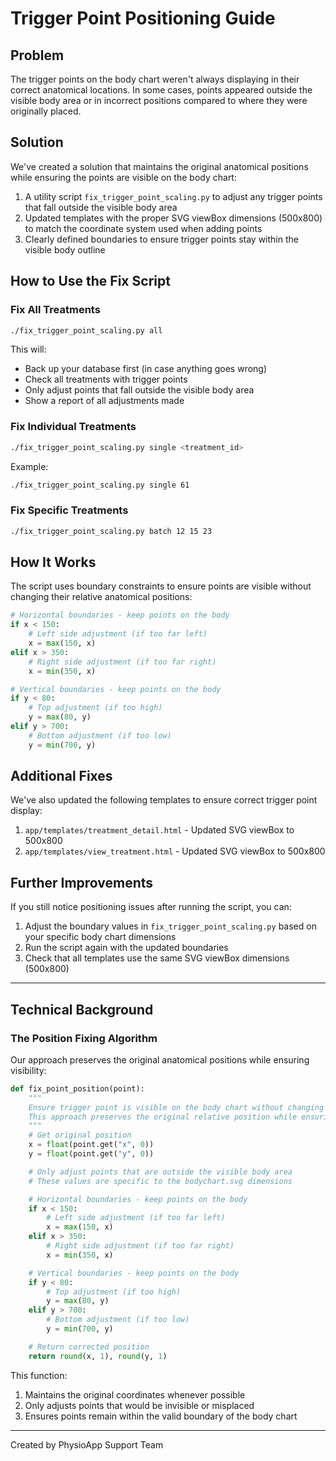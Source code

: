 # Trigger Point Positioning Guide

## Problem

The trigger points on the body chart weren't always displaying in their correct anatomical locations. In some cases, points appeared outside the visible body area or in incorrect positions compared to where they were originally placed.

## Solution

We've created a solution that maintains the original anatomical positions while ensuring the points are visible on the body chart:

1. A utility script `fix_trigger_point_scaling.py` to adjust any trigger points that fall outside the visible body area
2. Updated templates with the proper SVG viewBox dimensions (500x800) to match the coordinate system used when adding points
3. Clearly defined boundaries to ensure trigger points stay within the visible body outline

## How to Use the Fix Script

### Fix All Treatments

```bash
./fix_trigger_point_scaling.py all
```

This will:

- Back up your database first (in case anything goes wrong)
- Check all treatments with trigger points
- Only adjust points that fall outside the visible body area
- Show a report of all adjustments made

### Fix Individual Treatments

```bash
./fix_trigger_point_scaling.py single <treatment_id>
```

Example:

```bash
./fix_trigger_point_scaling.py single 61
```

### Fix Specific Treatments

```bash
./fix_trigger_point_scaling.py batch 12 15 23
```

## How It Works

The script uses boundary constraints to ensure points are visible without changing their relative anatomical positions:

```python
# Horizontal boundaries - keep points on the body
if x < 150:
    # Left side adjustment (if too far left)
    x = max(150, x)
elif x > 350:
    # Right side adjustment (if too far right)
    x = min(350, x)

# Vertical boundaries - keep points on the body
if y < 80:
    # Top adjustment (if too high)
    y = max(80, y)
elif y > 700:
    # Bottom adjustment (if too low)
    y = min(700, y)
```

## Additional Fixes

We've also updated the following templates to ensure correct trigger point display:

1. `app/templates/treatment_detail.html` - Updated SVG viewBox to 500x800
2. `app/templates/view_treatment.html` - Updated SVG viewBox to 500x800

## Further Improvements

If you still notice positioning issues after running the script, you can:

1. Adjust the boundary values in `fix_trigger_point_scaling.py` based on your specific body chart dimensions
2. Run the script again with the updated boundaries
3. Check that all templates use the same SVG viewBox dimensions (500x800)

---

## Technical Background

### The Position Fixing Algorithm

Our approach preserves the original anatomical positions while ensuring visibility:

```python
def fix_point_position(point):
    """
    Ensure trigger point is visible on the body chart without changing its anatomical position.
    This approach preserves the original relative position while ensuring it's visible on the chart.
    """
    # Get original position
    x = float(point.get("x", 0))
    y = float(point.get("y", 0))

    # Only adjust points that are outside the visible body area
    # These values are specific to the bodychart.svg dimensions

    # Horizontal boundaries - keep points on the body
    if x < 150:
        # Left side adjustment (if too far left)
        x = max(150, x)
    elif x > 350:
        # Right side adjustment (if too far right)
        x = min(350, x)

    # Vertical boundaries - keep points on the body
    if y < 80:
        # Top adjustment (if too high)
        y = max(80, y)
    elif y > 700:
        # Bottom adjustment (if too low)
        y = min(700, y)

    # Return corrected position
    return round(x, 1), round(y, 1)
```

This function:

1. Maintains the original coordinates whenever possible
2. Only adjusts points that would be invisible or misplaced
3. Ensures points remain within the valid boundary of the body chart

---

Created by PhysioApp Support Team
